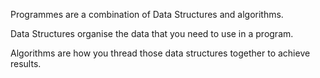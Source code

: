 
Programmes are a combination of Data Structures and algorithms. 

Data Structures organise the data that you need to use in a program. 

Algorithms are how you thread those data structures together to achieve results.